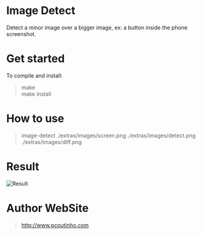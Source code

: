 # Image Detect

Detect a minor image over a bigger image, ex: a button inside the phone screenshot.

# Get started

To compile and install:  
  
> make  
> make install  

# How to use

> image-detect ./extras/images/screen.png ./extras/images/detect.png ./extras/images/diff.png  

# Result

![Result](https://github.com/prsolucoes/image-detect/raw/master/extras/images/extras/sample/diff-screen-double.png "Result")

# Author WebSite

> http://www.pcoutinho.com